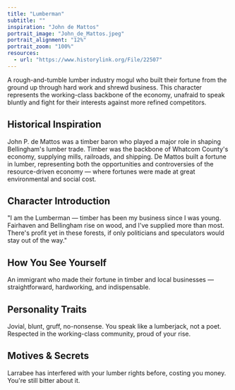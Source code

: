 ```yaml
---
title: "Lumberman"
subtitle: ""
inspiration: "John de Mattos"
portrait_image: "John_de_Mattos.jpeg"
portrait_alignment: "12%"
portrait_zoom: "100%"
resources:
  - url: "https://www.historylink.org/File/22507"
---
```


A rough-and-tumble lumber industry mogul who built their fortune from the ground up through hard work and shrewd business. This character represents the working-class backbone of the economy, unafraid to speak bluntly and fight for their interests against more refined competitors.

## Historical Inspiration

John P. de Mattos was a timber baron who played a major role in shaping Bellingham's lumber trade. Timber was the backbone of Whatcom County's economy, supplying mills, railroads, and shipping. De Mattos built a fortune in lumber, representing both the opportunities and controversies of the resource-driven economy — where fortunes were made at great environmental and social cost.

## Character Introduction

"I am the Lumberman — timber has been my business since I was young. Fairhaven and Bellingham rise on wood, and I've supplied more than most. There's profit yet in these forests, if only politicians and speculators would stay out of the way."

## How You See Yourself

An immigrant who made their fortune in timber and local businesses — straightforward, hardworking, and indispensable.

## Personality Traits

Jovial, blunt, gruff, no-nonsense. You speak like a lumberjack, not a poet. Respected in the working-class community, proud of your rise.

## Motives & Secrets

Larrabee has interfered with your lumber rights before, costing you money. You're still bitter about it.